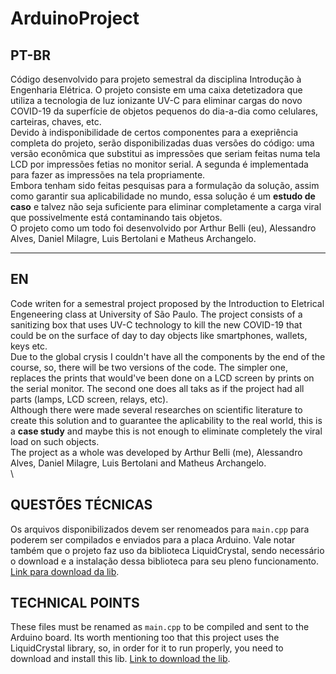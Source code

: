 # ArduinoProject
## PT-BR  
  Código desenvolvido para projeto semestral da disciplina Introdução à Engenharia Elétrica. O projeto consiste em uma caixa detetizadora que utiliza a tecnologia de luz ionizante UV-C para eliminar cargas do novo COVID-19 da superfície de objetos pequenos do dia-a-dia como celulares, carteiras, chaves, etc.\
  Devido à indisponibilidade de certos componentes para a exepriência completa do projeto, serão disponibilizadas duas versões do código: uma versão econômica que substitui as impressões que seriam feitas numa tela LCD por impressões fetias no monitor serial. A segunda é implementada para fazer as impressões na tela propriamente.\
  Embora tenham sido feitas pesquisas para a formulação da solução, assim como garantir sua aplicabilidade no mundo, essa solução é um **estudo de caso** e talvez não seja suficiente para eliminar completamente a carga viral que possivelmente está contaminando tais objetos.\
  O projeto como um todo foi desenvolvido por Arthur Belli (eu), Alessandro Alves, Daniel Milagre, Luis Bertolani e Matheus Archangelo.
***
## EN  
  Code writen for a semestral project proposed by the Introduction to Eletrical Engeneering class at University of São Paulo. The project consists of a sanitizing box that uses UV-C technology to kill the new COVID-19 that could be on the surface of day to day objects like smartphones, wallets, keys etc.\
  Due to the global crysis I couldn't have all the components by the end of the course, so, there will be two versions of the code. The simpler one, replaces the prints that would've been done on a LCD screen by prints on the serial monitor. The second one does all taks as if the project had all parts (lamps, LCD screen, relays, etc).\
  Although there were made several researches on scientific literature to create this solution and to guarantee the aplicability to the real world, this is a **case study** and maybe this is not enough to eliminate completely the viral load on such objects.\
  The project as a whole was developed by Arthur Belli (me), Alessandro Alves, Daniel Milagre, Luis Bertolani and Matheus Archangelo.
\
\
## QUESTÕES TÉCNICAS
  Os arquivos disponibilizados devem ser renomeados para ``` main.cpp ``` para poderem ser compilados e enviados para a placa Arduino. Vale notar também que o projeto faz uso da biblioteca LiquidCrystal, sendo necessário o download e a instalação dessa biblioteca para seu pleno funcionamento. [Link para download da lib](https://www.arduinolibraries.info/libraries/liquid-crystal).
  
## TECHNICAL POINTS
  These files must be renamed as ``` main.cpp ``` to be compiled and sent to the Arduino board. Its worth mentioning too that this project uses the LiquidCrystal library, so, in order for it to run properly, you need to download and install this lib. [Link to download the lib](https://www.arduinolibraries.info/libraries/liquid-crystal).
  
  
